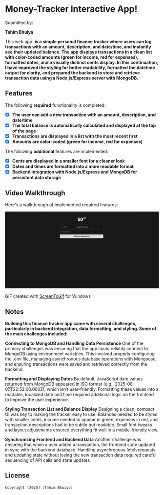 # Money-Tracker Interactive App! 

Submitted by: 

**Tahim Bhuiya**

This web app: **is a simple personal finance tracker where users can log transactions with an amount, description, and date/time, and instantly see their updated balance. The app displays transactions in a clean list with color-coded amounts (green for income, red for expenses), formatted dates, and a visually distinct cents display. In this continuation, I have improved the styling for better readability, formatted the datetime output for clarity, and prepared the backend to store and retrieve transaction data using a Node.js/Express server with MongoDB.**

## Features

The following **required** functionality is completed:

- [x] **The user can add a new transaction with an amount, description, and date/time**
- [x] **The total balance is automatically calculated and displayed at the top of the page**
- [x] **Transactions are displayed in a list with the most recent first**
- [x] **Amounts are color-coded (green for income, red for expenses)**

The following **additional** features are implemented:

- [x] **Cents are displayed in a smaller font for a cleaner look**
- [x] **Dates and times are formatted into a more readable format**
- [x] **Backend integration with Node.js/Express and MongoDB for persistent data storage**

## Video Walkthrough

Here's a walkthrough of implemented required features:

![Money-Tracker Display](src/images/money-tracker.gif)

<!-- Replace this with whatever GIF tool you used! -->
GIF created with [ScreenToGif](https://www.screentogif.com/) for Windows


## Notes

**Building this finance tracker app came with several challenges, particularly in backend integration, data formatting, and styling. Some of the main challenges included:**

**Connecting to MongoDB and Handling Data Persistence**
One of the primary challenges was ensuring that the app could reliably connect to MongoDB using environment variables. This involved properly configuring the .env file, managing asynchronous database operations with Mongoose, and ensuring transactions were saved and retrieved correctly from the backend.

**Formatting and Displaying Dates**
By default, JavaScript date values returned from MongoDB appeared in ISO format (e.g., 2025-08-07T22:52:00.000Z), which isn’t user-friendly. Formatting these values into a readable, localized date and time required additional logic on the frontend to improve the user experience.

**Styling Transaction List and Balance Display**
Designing a clean, compact UI was key to making the tracker easy to use. Balances needed to be styled with smaller cents, income needed to appear in green, expenses in red, and transaction descriptions had to be subtle but readable. Small font tweaks and layout adjustments ensured everything fit well in a mobile-friendly view.

**Synchronizing Frontend and Backend Data**
Another challenge was ensuring that when a user added a transaction, the frontend state updated in sync with the backend database. Handling asynchronous fetch requests and updating state without losing the new transaction data required careful sequencing of API calls and state updates.


## License

    Copyright [2025] [Tahim Bhuiya]
